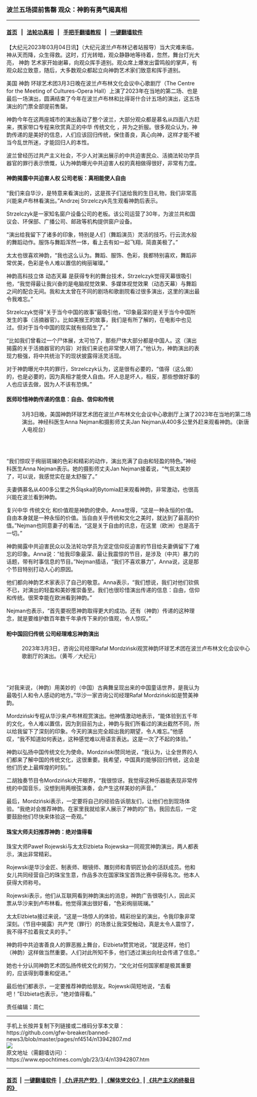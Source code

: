 ### 波兰五场提前售罄 观众：神韵有勇气揭真相
------------------------

#### [首页](https://github.com/gfw-breaker/banned-news3/blob/master/README.md) &nbsp;&nbsp;|&nbsp;&nbsp; [法轮功真相](https://github.com/begood0513/basic/blob/master/README.md)  &nbsp;&nbsp;|&nbsp;&nbsp; [手把手翻墙教程](https://github.com/gfw-breaker/guides/wiki)  &nbsp;&nbsp;|&nbsp;&nbsp; [一键翻墙软件](https://github.com/gfw-breaker/nogfw/blob/master/README.md)  



<div><p>
 【大纪元2023年03月04日讯】（大纪元波兰卢布林记者站报导）当大灾难来临，神从天而降，众生得救。这时，灯光转暗，观众静静地等待着，忽然，舞台灯光大亮，
 <ok href="https://www.epochtimes.com/gb/tag/%E7%A5%9E%E9%9F%B5.html">
  神韵
 </ok>
 艺术家开始谢幕，向观众挥手道别。观众席上爆发出雷鸣般的掌声，有观众起立致意，随后，大多数观众都起立向神韵艺术家们致意和挥手道别。
</p>
<p>
 美国
 <ok href="https://www.epochtimes.com/gb/tag/%E7%A5%9E%E9%9F%B5.html">
  神韵
 </ok>
 环球艺术团3月3日晚在波兰卢布林文化会议中心歌剧厅（The Centre for the Meeting of Cultures-Opera Hall）上演了2023年在当地的第二场、也是最后一场演出，圆满结束了今年在波兰卢布林和比得哥什合计五场的演出，这五场演出的门票全部提前售罄。
</p>
<p>
 神韵今年在这两座城市的演出轰动了整个波兰，大部分观众都是慕名从四面八方赶来，携家带口专程来欣赏真正的中华
 <ok href="https://www.epochtimes.com/gb/tag/%E4%BC%A0%E7%BB%9F%E6%96%87%E5%8C%96.html">
  传统文化
 </ok>
 ，并为之折服。很多观众认为，神韵传递的是美好的信息，人们应该回归传统，保住善良，真心向神，这样才能不被当今乱世所迷，才能回归人的本性。
</p>
<p>
 波兰曾经历过共产主义社会，不少人对演出展示的中共迫害民众、活摘法轮功学员器官的罪行表示愤慨，认为神韵曝光中共迫害人权的真相做得很好，非常有力度。
</p>
<h4>
 神韵揭露中共迫害人权 公司老板：真相能使人自由
</h4>
<p>
 “我们来自华沙，是特意来看演出的，这是孩子们送给我的生日礼物，我们非常高兴能来卢布林看演出。”Andrzej Strzelczyk先生观看神韵后表示。
</p>
<p>
 Strzelczyk是一家知名窗户设备公司的老板。该公司运营了30年，为波兰共和国议会、环保部、广播公司、邮政等机构提供窗户设备。
</p>
<p>
 “演出给我留下了诸多的印象，特别是人们（舞蹈演员）灵活的技巧，行云流水般的舞蹈动作。服饰与舞蹈浑然一体，看上去有如一起飞翔，简直美极了。”
</p>
<p>
 太太也很喜欢神韵，“我也这么认为。舞蹈、服饰、色彩，我都特别喜欢，舞蹈非常优美，色彩是令人难以置信的绚丽璀璨。”
</p>
<p>
 神韵高科技立体
 <ok href="https://www.epochtimes.com/gb/tag/%E5%8A%A8%E6%80%81%E5%A4%A9%E5%B9%95.html">
  动态天幕
 </ok>
 是获得专利的舞台技术，Strzelczyk觉得天幕很吸引他，“我觉得最让我兴奋的是电脑视觉效果、多媒体视觉效果（动态天幕）与舞蹈之间的配合无间。我和太太曾在不同的剧场和歌剧院看过很多演出，这里的演出最令我难忘。”
</p>
<p>
 Strzelczyk觉得“关于当今中国的故事”最吸引他，“印象最深的是关于当今中国所发生的事（活摘器官）。比如美猴王的故事，我们是有所了解的，在电影中也见过。但对于当今中国的现实就有些陌生了。”
</p>
<p>
 “比如我们曾看过一个尸体展，太可怕了，那些尸体大部分都是中国人。这（演出揭露的关于活摘器官的内容）对我们来说也非常使人明了。”他认为，神韵演出的表现力极强，将中共统治下的现状披露得活灵活现。
</p>
<p>
 对于神韵曝光中共的罪行，Strzelczyk认为，这是很有必要的，“值得（这么做）的，也是必要的，因为真相才能使人自由。坏人总是坏人，相反，那些想做好事的人也应该去做，因为人不该有恐惧。”
</p>
<h4>
 医师珍惜神韵传递的信息：自由、信仰和传统
</h4>
<figure aria-describedby="caption-attachment-13942816" class="wp-caption aligncenter" id="attachment_13942816" style="width: 600px">
 <ok href="https://i.epochtimes.com/assets/uploads/2023/03/id13942816-230303155848100101.jpg" target="_blank">
  <img alt="" class="size-large wp-image-13942816" src="https://i.epochtimes.com/assets/uploads/2023/03/id13942816-230303155848100101-600x400.jpg" title=""/>
 </ok>
 <br/><figcaption class="wp-caption-text" id="caption-attachment-13942816">
  3月3日晚，美国神韵环球艺术团在波兰卢布林文化会议中心歌剧厅上演了2023年在当地的第二场演出。神经科医生Anna Nejman和摄影师丈夫Jan Nejman从400多公里外赶来观看神韵。（新唐人电视台）
 </figcaption><br/>
</figure><br/>
<p>
 “我们惊叹于绚丽斑斓的色彩和精彩的动作，演出充满了自由和轻盈的特色。”神经科医生Anna Nejman表示。她的摄影师丈夫Jan Nejman接着说，“气氛太美妙了，可以说，我感觉实在是太舒服了。”
</p>
<p>
 夫妻俩慕名从400多公里之外Śląska的Bytomia赶来观看神韵，非常激动，也很高兴能在波兰看到神韵。
</p>
<p>
 复兴中华
 <ok href="https://www.epochtimes.com/gb/tag/%E4%BC%A0%E7%BB%9F%E6%96%87%E5%8C%96.html">
  传统文化
 </ok>
 和价值观是神韵的使命。Anna觉得，“这是一种永恒的价值。自由本身就是一种永恒的价值。当自由关乎传统和文化之美时，就达到了最高的价值。”Nejman也同意妻子的看法，“这是关于自由的讯息，在这里（欧洲）也是高于一切。”
</p>
<p>
 神韵揭露中共迫害民众以及法轮功学员为坚定信仰反迫害的节目给夫妻俩留下了难忘的印象。Anna说：“给我印象最深、最让我震惊的节目，是涉及（中共）暴力的话题，带有时事信息的节目。”Nejman插话，“我们不喜欢暴力”，Anna说，这是那个节目特别打动人心的原因。
</p>
<p>
 他们都向神韵艺术家表示了自己的敬意。Anna表示，“我们想说，我们对他们钦佩不已，对演出的轻盈和美妙推崇备至。我们也很珍惜演出传递的信息：自由，信仰和传统。很荣幸能在欧洲看到神韵。”
</p>
<p>
 Nejman也表示，“首先要祝愿神韵取得更大的成功。还有（神韵）传递的这种理念，就是要维护数百年数千年承传下来的价值观，令人惊叹。”
</p>
<h4>
 盼中国回归传统 公司经理难忘神韵演出
</h4>
<figure aria-describedby="caption-attachment-13942824" class="wp-caption aligncenter" id="attachment_13942824" style="width: 600px">
 <ok href="https://i.epochtimes.com/assets/uploads/2023/03/id13942824-230303162142100101.jpg" target="_blank">
  <img alt="" class="size-large wp-image-13942824" src="https://i.epochtimes.com/assets/uploads/2023/03/id13942824-230303162142100101-600x400.jpg" title=""/>
 </ok>
 <br/><figcaption class="wp-caption-text" id="caption-attachment-13942824">
  2023年3月3日，咨询公司经理Rafał Mordziński观赏神韵环球艺术团在波兰卢布林文化会议中心歌剧厅的演出。（黄芩／大纪元）
 </figcaption><br/>
</figure><br/>
<p>
 “对我来说，（神韵）用美妙的（中国）古典舞呈现出来的中国童话世界，是我认为最吸引人和令人感动的地方。”华沙一家咨询公司经理Rafał Mordziński如是赞美神韵。
</p>
<p>
 Mordziński专程从华沙来卢布林观赏演出。他神情激动地表示，“能体验到五千年的文化，令人难以置信，因为到目前为止，神韵与我们所看过的演出截然不同，所以给我留下了深刻的印象。今天的演出完全超出我的期望，令人难忘。”他感叹，“我不知道如何表达，这种感觉难以用语言表达。这是一次了不起的体验。”
</p>
<p>
 神韵以弘扬中国传统文化为使命。Mordziński赞同地说，“我认为，让全世界的人们都来了解中国的传统文化，这很重要。我希望，中国真的能够回归传统，这会是他们历史上最辉煌的时刻。”
</p>
<p>
 二胡独奏节目令Mordziński大开眼界，“我很惊讶。我觉得这种乐器能表现非常传统的中国音乐，没想到用两根弦演奏，会产生这样美妙的声音。”
</p>
<p>
 最后，Mordziński表示，一定要将自己的经验告诉朋友们，让他们也到现场体验。“我绝对会推荐神韵。在家里我就给家人展示了神韵的广告。我回去后，一定要鼓励他们尽快来体验这一奇观。”
</p>
<h4>
 珠宝大师夫妇推荐神韵：绝对值得看
</h4>
<p>
 珠宝大师Paweł Rojewski与太太Elżbieta Rojewska一同观赏神韵演出，两人都表示，演出非常精彩。
</p>
<p>
 Rojewski是华沙金匠、制表师、眼镜师、雕刻师和青铜匠协会的活跃成员。他和女儿共同经营自己的珠宝生意，作品多次在国家珠宝首饰比赛中获得名次。他本人获得大师称号。
</p>
<p>
 Rojewski表示，他们从互联网看到神韵演出的消息，神韵广告很吸引人，因此买票从华沙来到卢布林看。他觉得演出很好看，“色彩绚丽斑斓。”
</p>
<p>
 太太Elżbieta接过来说，“这是一场惊人的体验，精彩纷呈的演出，令我印象非常深刻。（节目中揭露）共产党（罪行）的场景让我深受触动，真是太令人震惊了，我不得不拉着我丈夫的手。”
</p>
<p>
 神韵将中共迫害善良人的罪恶搬上舞台，Elżbieta赞赏地说，“就是这样，他们（神韵）这样做当然重要。人们对此所知不多，他们透过演出向社会传递了信息。”
</p>
<p>
 她也十分认同神韵艺术团弘扬传统文化的努力，“文化对任何国家都是极其重要的，应该得到尊重和促进。”
</p>
<p>
 最后他们都表示，一定要推荐神韵给朋友。Rojewski简短地说，“去看吧！”Elżbieta也表示，“绝对值得看。”
</p>
<p>
 责任编辑：周仁
</p>
</div>
<hr/>
手机上长按并复制下列链接或二维码分享本文章：<br/>
https://github.com/gfw-breaker/banned-news3/blob/master/pages/nf4514/n13942807.md <br/>
<a href='https://github.com/gfw-breaker/banned-news3/blob/master/pages/nf4514/n13942807.md'><img src='https://github.com/gfw-breaker/banned-news3/blob/master/pages/nf4514/n13942807.md.png'/></a> <br/>
原文地址（需翻墙访问）：https://www.epochtimes.com/gb/23/3/4/n13942807.htm


------------------------
#### [首页](https://github.com/gfw-breaker/banned-news3/blob/master/README.md) &nbsp;|&nbsp; [一键翻墙软件](https://github.com/gfw-breaker/nogfw/blob/master/README.md) &nbsp;| [《九评共产党》](https://github.com/gfw-breaker/9ping.md/blob/master/README.md#九评之一评共产党是什么) | [《解体党文化》](https://github.com/gfw-breaker/jtdwh.md/blob/master/README.md) | [《共产主义的终极目的》](https://github.com/gfw-breaker/gczydzjmd.md/blob/master/README.md)


<img src='http://gfw-breaker.win/banned-news3/pages/nf4514/n13942807.md' width='0px' height='0px'/>